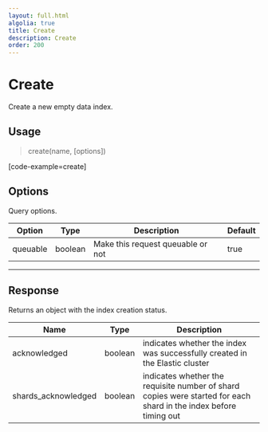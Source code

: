 ```yaml
---
layout: full.html
algolia: true
title: Create
description: Create
order: 200
---
```


# Create

Create a new empty data index.

## Usage

> create(name, [options])

[code-example=create]

## Options

Query options.

| Option | Type | Description | Default
|--------|------|-------------|---------
| queuable | boolean | Make this request queuable or not  | true

---

## Response

Returns an object with the index creation status.

| Name | Type | Description
|------|------|-------------
| acknowledged | boolean | indicates whether the index was successfully created in the Elastic cluster
| shards_acknowledged | boolean | indicates whether the requisite number of shard copies were started for each shard in the index before timing out
